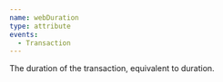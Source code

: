 ```yaml
---
name: webDuration
type: attribute
events:
  - Transaction
---
```


The duration of the transaction, equivalent to duration.